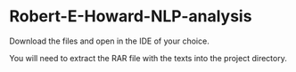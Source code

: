 # Robert-E-Howard-NLP-analysis

Download the files and open in the IDE of your choice.

You will need to extract the RAR file with the texts into the project directory.
